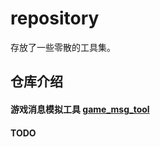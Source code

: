 # repository
存放了一些零散的工具集。

## 仓库介绍

#### 游戏消息模拟工具 [game_msg_tool](https://github.com/zhangga/repository/game_msg_tool)

#### TODO
